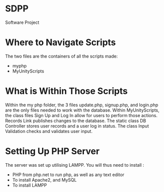 # SDPP
Software Project


# Where to Navigate Scripts
The two files are the containers of all the scripts made:
* myphp
* MyUnityScripts 

# What is Within Those Scripts
Within the my php folder, the 3 files update.php, signup.php, and login.php are the only files needed to work with the database.
Within MyUnityScripts, the class files Sign Up and Log In allow for users to perform those actions. Records Link publishes changes to the database.
The static class DB Controller stores user records and a user log in status.
The class Input Validation checks and validates user input. 


# Setting Up PHP Server
The server was set up utilising LAMPP. 
You will thus need to install :
* PHP from php.net to run php, as well as any text editor
* To install Apache2, and MySQL
* To install LAMPP
